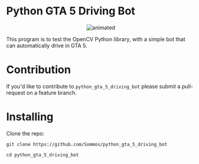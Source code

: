 # Python GTA 5 Driving Bot

<p align="center">
    <img src="gif0.gif" alt="animated" />
</p>

This program is to test the OpenCV Python library, with a simple bot that can automatically drive in GTA 5.

# Contribution 

If you'd like to contribute to `python_gta_5_driving_bot` please submit a pull-request on a feature branch.

# Installing

Clone the repo:

    git clone https://github.com/Sommos/python_gta_5_driving_bot

    cd python_gta_5_driving_bot
